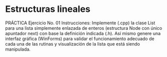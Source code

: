 # Estructuras lineales

PRÁCTICA
Ejercicio No. 01
Instrucciones: Implemente (.cpp) la clase List para una lista simplemente enlazada de enteros (estructura Node con único apuntador next) con base la definición indicada (.h). Así mismo genere una interfaz gráfica (WinForms) para validar el funcionamiento adecuado de cada una de las rutinas y visualización de
la lista que está siendo manipulada.
